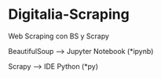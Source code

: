 # Digitalia-Scraping
Web Scraping con BS y Scrapy

BeautifulSoup --> Jupyter Notebook (*ipynb)

Scrapy --> IDE Python (*py)
